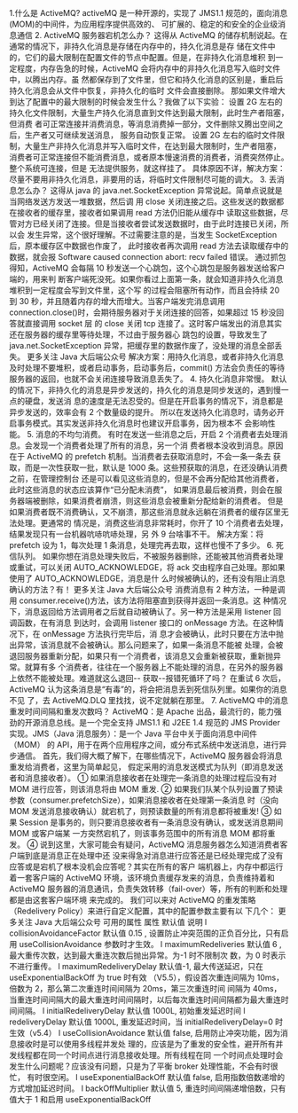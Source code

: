 1.什么是 ActiveMQ?
activeMQ 是一种开源的，实现了 JMS1.1 规范的，面向消息(MOM)的中间件，为应用程序提供高效的、
可扩展的、稳定的和安全的企业级消息通信
2. ActiveMQ 服务器宕机怎么办？
这得从 ActiveMQ 的储存机制说起。在通常的情况下，非持久化消息是存储在内存中的，持久化消息是存
储在文件中的，它们的最大限制在配置文件的<systemUsage>节点中配置。但是，在非持久化消息堆积
到一定程度，内存告急的时候，ActiveMQ 会将内存中的非持久化消息写入临时文件中，以腾出内存。虽
然都保存到了文件里，但它和持久化消息的区别是，重启后持久化消息会从文件中恢复，非持久化的临时
文件会直接删除。
那如果文件增大到达了配置中的最大限制的时候会发生什么？我做了以下实验：
设置 2G 左右的持久化文件限制，大量生产持久化消息直到文件达到最大限制，此时生产者阻塞，但消费
者可正常连接并消费消息，等消息消费掉一部分，文件删除又腾出空间之后，生产者又可继续发送消息，
服务自动恢复正常。
设置 2G 左右的临时文件限制，大量生产非持久化消息并写入临时文件，在达到最大限制时，生产者阻塞，
消费者可正常连接但不能消费消息，或者原本慢速消费的消费者，消费突然停止。整个系统可连接，但是
无法提供服务，就这样挂了。
具体原因不详，解决方案：尽量不要用非持久化消息，非要用的话，将临时文件限制尽可能的调大。
3. 丢消息怎么办？
这得从 java 的 java.net.SocketException 异常说起。简单点说就是当网络发送方发送一堆数据，然后调
用 close 关闭连接之后。这些发送的数据都在接收者的缓存里，接收者如果调用 read 方法仍旧能从缓存中
读取这些数据，尽管对方已经关闭了连接。但是当接收者尝试发送数据时，由于此时连接已关闭，所以会
发生异常，这个很好理解。不过需要注意的是，当发生 SocketException 后，原本缓存区中数据也作废了，
此时接收者再次调用 read 方法去读取缓存中的数据，就会报 Software caused connection abort: recv
failed 错误。
通过抓包得知，ActiveMQ 会每隔 10 秒发送一个心跳包，这个心跳包是服务器发送给客户端的，用来判
断客户端死没死。如果你看过上面第一条，就会知道非持久化消息堆积到一定程度会写到文件里，这个写
的过程会阻塞所有动作，而且会持续 20 到 30 秒，并且随着内存的增大而增大。当客户端发完消息调用
connection.close()时，会期待服务器对于关闭连接的回答，如果超过 15 秒没回答就直接调用 socket 层
的 close 关闭 tcp 连接了。这时客户端发出的消息其实还在服务器的缓存里等待处理，不过由于服务器心
跳包的设置，导致发生了 java.net.SocketException 异常，把缓存里的数据作废了，没处理的消息全部丢
失。
更多关注 Java 大后端公众号
解决方案：用持久化消息，或者非持久化消息及时处理不要堆积，或者启动事务，启动事务后，commit()
方法会负责任的等待服务器的返回，也就不会关闭连接导致消息丢失了。
4. 持久化消息非常慢。
默认的情况下，非持久化的消息是异步发送的，持久化的消息是同步发送的，遇到慢一点的硬盘，发送消
息的速度是无法忍受的。但是在开启事务的情况下，消息都是异步发送的，效率会有 2 个数量级的提升。
所以在发送持久化消息时，请务必开启事务模式。其实发送非持久化消息时也建议开启事务，因为根本不
会影响性能。
5. 消息的不均匀消费。
有时在发送一些消息之后，开启 2 个消费者去处理消息。会发现一个消费者处理了所有的消息，另一个消
费者根本没收到消息。原因在于 ActiveMQ 的 prefetch 机制。当消费者去获取消息时，不会一条一条去
获取，而是一次性获取一批，默认是 1000 条。这些预获取的消息，在还没确认消费之前，在管理控制台
还是可以看见这些消息的，但是不会再分配给其他消费者，此时这些消息的状态应该算作“已分配未消费”，
如果消息最后被消费，则会在服务器端被删除，如果消费者崩溃，则这些消息会被重新分配给新的消费者。
但是如果消费者既不消费确认，又不崩溃，那这些消息就永远躺在消费者的缓存区里无法处理。更通常的
情况是，消费这些消息非常耗时，你开了 10 个消费者去处理，结果发现只有一台机器吭哧吭哧处理，另
外 9 台啥事不干。
解决方案：将 prefetch 设为 1，每次处理 1 条消息，处理完再去取，这样也慢不了多少。
6. 死信队列。
如果你想在消息处理失败后，不被服务器删除，还能被其他消费者处理或重试，可以关闭
AUTO_ACKNOWLEDGE，将 ack 交由程序自己处理。那如果使用了 AUTO_ACKNOWLEDGE，消息是什
么时候被确认的，还有没有阻止消息确认的方法？有！
更多关注 Java 大后端公众号
消费消息有 2 种方法，一种是调用 consumer.receive()方法，该方法将阻塞直到获得并返回一条消息。这
种情况下，消息返回给方法调用者之后就自动被确认了。另一种方法是采用 listener 回调函数，在有消息
到达时，会调用 listener 接口的 onMessage 方法。在这种情况下，在 onMessage 方法执行完毕后，消
息才会被确认，此时只要在方法中抛出异常，该消息就不会被确认。那么问题来了，如果一条消息不能被
处理，会被退回服务器重新分配，如果只有一个消费者，该消息又会重新被获取，重新抛异常。就算有多
个消费者，往往在一个服务器上不能处理的消息，在另外的服务器上依然不能被处理。难道就这么退回--
获取--报错死循环了吗？
在重试 6 次后，ActiveMQ 认为这条消息是“有毒”的，将会把消息丢到死信队列里。如果你的消息不见
了，去 ActiveMQ.DLQ 里找找，说不定就躺在那里。
7. ActiveMQ 中的消息重发时间间隔和重发次数吗？
ActiveMQ：是 Apache 出品，最流行的，能力强劲的开源消息总线。是一个完全支持 JMS1.1 和 J2EE 1.4
规范的 JMS Provider 实现。JMS（Java 消息服务）：是一个 Java 平台中关于面向消息中间件（MOM）
的 API，用于在两个应用程序之间，或分布式系统中发送消息，进行异步通信。
首先，我们得大概了解下，在哪些情况下，ActiveMQ 服务器会将消息重发给消费者，这里为简单起见，
假定采用的消息发送模式为队列（即消息发送者和消息接收者）。
① 如果消息接收者在处理完一条消息的处理过程后没有对 MOM 进行应答，则该消息将由 MOM 重发.
② 如果我们队某个队列设置了预读参数（consumer.prefetchSize），如果消息接收者在处理第一条消息
时（没向 MOM 发送消息接收确认）就宕机了，则预读数量的所有消息都将被重发!
③ 如果 Session 是事务的，则只要消息接收者有一条消息没有确认，或发送消息期间 MOM 或客户端某
一方突然宕机了，则该事务范围中的所有消息 MOM 都将重发。
④ 说到这里，大家可能会有疑问，ActiveMQ 消息服务器怎么知道消费者客户端到底是消息正在处理中还
没来得急对消息进行应答还是已经处理完成了没有应答或是宕机了根本没机会应答呢？其实在所有的客户
端机器上，内存中都运行着一套客户端的 ActiveMQ 环境，该环境负责缓存发来的消息，负责维持着和
ActiveMQ 服务器的消息通讯，负责失效转移（fail-over）等，所有的判断和处理都是由这套客户端环境
来完成的。
我们可以来对 ActiveMQ 的重发策略（Redelivery Policy）来进行自定义配置，其中的配置参数主要有以
下几个：
更多关注 Java 大后端公众号
可用的属性
属性 默认值 说明
l collisionAvoidanceFactor 默认值 0.15 , 设置防止冲突范围的正负百分比，只有启用
useCollisionAvoidance 参数时才生效。
l maximumRedeliveries 默认值 6 , 最大重传次数，达到最大重连次数后抛出异常。为-1 时不限制次
数，为 0 时表示不进行重传。
l maximumRedeliveryDelay 默认值-1, 最大传送延迟，只在 useExponentialBackOff 为 true 时有效
（V5.5），假设首次重连间隔为 10ms，倍数为 2，那么第二次重连时间间隔为 20ms，第三次重连时间
间隔为 40ms，当重连时间间隔大的最大重连时间间隔时，以后每次重连时间间隔都为最大重连时间间隔。
l initialRedeliveryDelay 默认值 1000L, 初始重发延迟时间
l redeliveryDelay 默认值 1000L, 重发延迟时间，当 initialRedeliveryDelay=0 时生效（v5.4）
l useCollisionAvoidance 默认值 false, 启用防止冲突功能，因为消息接收时是可以使用多线程并发处
理的，应该是为了重发的安全性，避开所有并发线程都在同一个时间点进行消息接收处理。所有线程在同
一个时间点处理时会发生什么问题呢？应该没有问题，只是为了平衡 broker 处理性能，不会有时很忙，
有时很空闲。
l useExponentialBackOff 默认值 false, 启用指数倍数递增的方式增加延迟时间。
l backOffMultiplier 默认值 5, 重连时间间隔递增倍数，只有值大于 1 和启用 useExponentialBackOff
